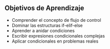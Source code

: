 ## Objetivos de Aprendizaje

- Comprender el concepto de flujo de control
- Dominar las estructuras if-elif-else
- Aprender a anidar condiciones
- Escribir expresiones condicionales complejas
- Aplicar condicionales en problemas reales

